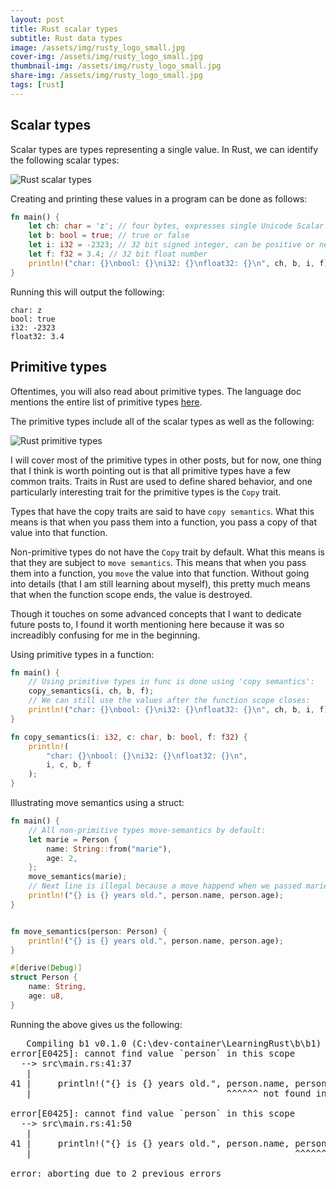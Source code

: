 ```yaml
---
layout: post
title: Rust scalar types
subtitle: Rust data types
image: /assets/img/rusty_logo_small.jpg
cover-img: /assets/img/rusty_logo_small.jpg
thumbnail-img: /assets/img/rusty_logo_small.jpg
share-img: /assets/img/rusty_logo_small.jpg
tags: [rust]
---
```


## Scalar types

Scalar types are types representing a single value. In Rust, we can identify the following scalar types:

![Rust scalar types](/learn/img/rust_scalar_types.png "Rust scalar types")  


Creating and printing these values in a program can be done as follows:

```rust
fn main() {
    let ch: char = 'z'; // four bytes, expresses single Unicode Scalar Value
    let b: bool = true; // true or false
    let i: i32 = -2323; // 32 bit signed integer, can be positive or negative
    let f: f32 = 3.4; // 32 bit float number
    println!("char: {}\nbool: {}\ni32: {}\nfloat32: {}\n", ch, b, i, f);
}
```

Running this will output the  following:

```
char: z
bool: true
i32: -2323
float32: 3.4
```

## Primitive types

Oftentimes, you will also read about primitive types. The language doc mentions the entire list of primitive types [here](https://doc.rust-lang.org/std/index.html#primitives). 

The primitive types include all of the scalar types as well as the following:

![Rust primitive types](/learn/img/rust_primitive_types.png "Rust primitive types")

I will cover most of the primitive types in other posts, but for now, one thing that I think is worth pointing out is that all primitive types have a few common traits. Traits in Rust are used to define shared behavior, and one particularly interesting trait for the primitive types is the `Copy` trait.

Types that have the copy traits are said to have `copy semantics`. What this means is that when you pass them into a function, you pass a copy of that value into that function.

Non-primitive types do not have the `Copy` trait by default. What this means is that they are subject to `move semantics`. This means that when you pass them into a function, you `move` the value into that function. Without going into details (that I am still learning about myself), this pretty much means that when the function scope ends, the value is destroyed.

Though it touches on some advanced concepts that I want to dedicate future posts to, I found it worth mentioning here because it was so increadibly confusing for me in the beginning. 

Using primitive types in a function:

```rust
fn main() {
    // Using primitive types in func is done using 'copy semantics':
    copy_semantics(i, ch, b, f);
    // We can still use the values after the function scope closes:
    println!("char: {}\nbool: {}\ni32: {}\nfloat32: {}\n", ch, b, i, f);
}

fn copy_semantics(i: i32, c: char, b: bool, f: f32) {
    println!(
        "char: {}\nbool: {}\ni32: {}\nfloat32: {}\n",
        i, c, b, f
    );
} 
```


Illustrating move semantics using a struct:

```rust
fn main() {
    // All non-primitive types move-semantics by default:
    let marie = Person {
        name: String::from("marie"),
        age: 2,
    };
    move_semantics(marie);
    // Next line is illegal because a move happend when we passed marie to a function:
    println!("{} is {} years old.", person.name, person.age);
}


fn move_semantics(person: Person) {
    println!("{} is {} years old.", person.name, person.age);
}

#[derive(Debug)]
struct Person {
    name: String,
    age: u8,
}
```


Running the above gives us the following:

<pre>
   Compiling b1 v0.1.0 (C:\dev-container\LearningRust\b\b1)
error[E0425]: cannot find value `person` in this scope
  --> src\main.rs:41:37
   |
41 |     println!("{} is {} years old.", person.name, person.age);
   |                                     ^^^^^^ not found in this scope

error[E0425]: cannot find value `person` in this scope
  --> src\main.rs:41:50
   |
41 |     println!("{} is {} years old.", person.name, person.age);
   |                                                  ^^^^^^ not found in this scope

error: aborting due to 2 previous errors
</pre>